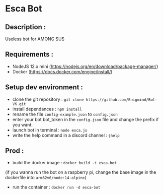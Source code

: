 # Esca Bot
## Description :
Useless bot for AMONG SUS

## Requirements :
- NodeJS 12.x mini (https://nodejs.org/en/download/package-manager/)
- Docker (https://docs.docker.com/engine/install/)
## Setup dev environment :
- clone the git repository : `git clone https://github.com/Enigmind/Bot-VK.git`
- install dependances : `npm install`
- rename the file `config-example.json` to `config.json`
- enter your bot bot_token in the `config.json` file and change the prefix if you want.
- launch bot in terminal : `node esca.js`
- write the help command in a discord channel : `§help`


## Prod :
- build the docker image : `docker build -t esca-bot .`

(if you wanna run the bot on a raspberry pi, change the base image in the dockerfile into `arm32v6/node:14-alpine`)

- run the container : `docker run -d esca-bot`
